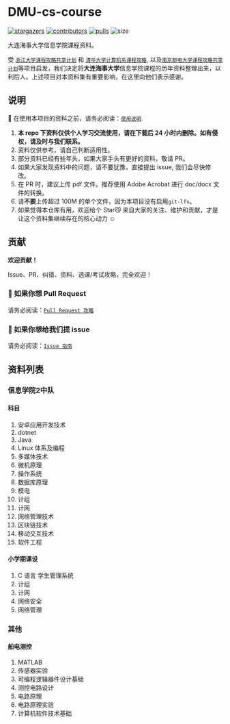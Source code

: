 # DMU-cs-course

[![stargazers](https://img.shields.io/github/stars/Chi-Kai/DMU-cs-course.svg?style=for-the-badge)](https://github.com/Chi-Kai/DMU-cs-course/stargazers)
[![contributors](https://img.shields.io/github/forks/Chi-Kai/DMU-cs-course.svg?style=for-the-badge)](https://github.com/Chi-Kai/DMU-cs-course/network/members)
[![pulls](https://img.shields.io/github/issues-pr-closed-raw/Chi-Kai/DMU-cs-course.svg?style=for-the-badge)](https://github.com/Chi-Kai/DMU-cs-course/pulls)
![size](https://img.shields.io/github/repo-size/Chi-Kai/DMU-cs-course.svg?style=for-the-badge)

大连海事大学信息学院课程资料。

受 [`浙江大学课程攻略共享计划`](https://github.com/QSCTech/zju-icicles) 和 [`清华大学计算机系课程攻略`](https://github.com/Trinkle23897/THU-CST-Cracker), 以及[`南京邮电大学课程攻略共享计划`](https://njuptfreeexams.github.io/)等项目启发，我们决定将**大连海事大学**信息学院课程的历年资料整理出来，以利后人。上述项目对本资料集有重要影响，在这里向他们表示感谢。

## 说明

📍 在使用本项目的资料之前，请务必阅读：[`使用说明`](https://njuptfreeexams.github.io/UserGuide.html).

1. **本 repo 下资料仅供个人学习交流使用，请在下载后 24 小时内删除。如有侵权，请及时与我们联系。**
2. 资料仅供参考，请自己判断适用性。
3. 部分资料已经有些年头，如果大家手头有更好的资料，敬请 PR。
4. 如果大家发现资料中的问题，请不要犹豫，直接提出 issue, 我们会尽快修改。
5. 在 PR 时，建议上传 pdf 文件。推荐使用 Adobe Acrobat 进行 doc/docx 文件的转换。
6. 请**不要**上传超过 100M 的单个文件，因为本项目没有启用`git-lfs`。
7. 如果觉得本仓库有用，欢迎给个 Star😼 来自大家的关注、维护和贡献，才是让这个资料集继续存在的核心动力 ☺️

## 贡献

**欢迎贡献！**

Issue、PR、纠错、资料、选课/考试攻略，完全欢迎！

### 📌 如果你想 Pull Request

请务必阅读：[`Pull Request 攻略`](https://njuptfreeexams.github.io/UploadGuide.html)

### 📌 如果你想给我们提 issue

请务必阅读：[`Issue 指南`](https://njuptfreeexams.github.io/IssueGuide.html)

## 资料列表

### 信息学院2中队

#### 科目

1. 安卓应用开发技术
2. dotnet
3. Java
4. Linux 体系及编程 
5. 多媒体技术
6. 微机原理
7. 操作系统 
8. 数据库原理
9. 模电
10. 计组
11. 计网
12. 网络管理技术
13. 区块链技术
14. 移动交互技术
15. 软件工程

#### 小学期课设

1. C 语言 学生管理系统
2. 计组
3. 计网
4. 网络安全
5. 网络管理

### 其他

#### 船电测控

1. MATLAB
2. 传感器实验
3. 可编程逻辑器件设计基础
4. 测控电路设计
5. 电路原理
6. 电路原理实验
7. 计算机软件技术基础


